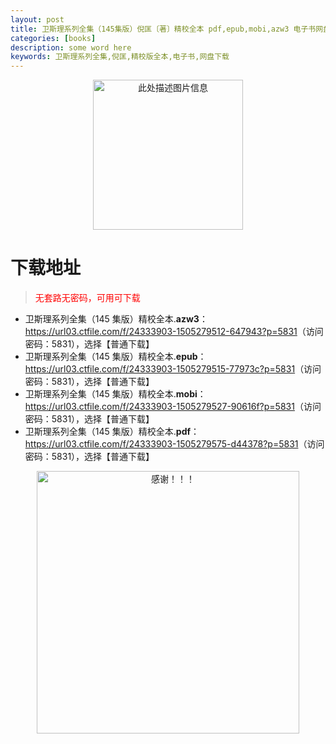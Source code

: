 ```yaml
---
layout: post
title: 卫斯理系列全集（145集版）倪匡〔著〕精校全本 pdf,epub,mobi,azw3 电子书网盘下载
categories: [books]
description: some word here
keywords: 卫斯理系列全集,倪匡,精校版全本,电子书,网盘下载
---
```


<div align="center"><img src="https://qweree.cn/wp-content/uploads/2025/05/wei-si-li-xi-lie.jpg" alt="此处描述图片信息" width="240px" height="auto"></div>

# 下载地址

> <p style="color:red" >无套路无密码，可用可下载</p>

- 卫斯理系列全集（145 集版）精校全本.**azw3**：<https://url03.ctfile.com/f/24333903-1505279512-647943?p=5831>（访问密码：5831），选择【普通下载】
- 卫斯理系列全集（145 集版）精校全本.**epub**：<https://url03.ctfile.com/f/24333903-1505279515-77973c?p=5831>（访问密码：5831），选择【普通下载】
- 卫斯理系列全集（145 集版）精校全本.**mobi**：<https://url03.ctfile.com/f/24333903-1505279527-90616f?p=5831>（访问密码：5831），选择【普通下载】
- 卫斯理系列全集（145 集版）精校全本.**pdf**：<https://url03.ctfile.com/f/24333903-1505279575-d44378?p=5831>（访问密码：5831），选择【普通下载】

<div align="center"><img src="https://pic.imgdb.cn/item/6707df6bd29ded1a8ce37031.gif" alt="感谢！！！" width="420px" height="auto"/></div>
